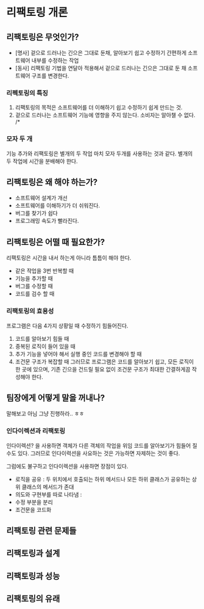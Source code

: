 # 리팩토링 개론

## 리팩토링은 무엇인가? 
- [명사] 겉으로 드러나는 긴으은 그대로 둔채, 알아보기 쉽고 수정하기 간편하게 소프트웨어 내부를 수정하는 작업 
- [동사] 리팩토링 기법을 연달아 적용해서 겉으로 드러나는 긴으은 그대로 둔 채 소프트웨어 구조를 변경한다. 

### 리펙토링의 특징   
1. 리팩토링의 목적은 소프트웨어를 더 이해하기 쉽고 수정하기 쉽게 만드는 것.
2. 겉으로 드러나는 소프트웨어 기능에 영향을 주지 않는다. 소비자는 알아챌 수 없다. /*

### 모자 두 개 
기능 추가와 리팩토링은 별개의 두 작업 마치 모자 두개를 사용하는 것과 같다. 별개의 두 작업에 시간을 분배해야 한다. 

## 리팩토링은 왜 해야 하는가?

- 소프트웨어 설계가 개선 
- 소프트웨어를 이해하기가 더 쉬워진다. 
- 버그를 찾기가 쉽다 
- 프로그래밍 속도가 빨라진다. 
  
## 리팩토링은 어떨 때 필요한가? 
리팩토링은 시간을 내서 하는게 아니라 틈틈이 해야 한다.       
- 같은 작업을 3번 반복할 때
- 기능을 추가할 때 
- 버그를 수정할 때 
- 코드를 검수 할 때

### 리팩토링의 효용성
프로그램은 다음 4가지 상황일 때 수정하기 힘들어진다. 
1. 코드를 알아보기 힘들 때
2. 중복된 로직이 들어 있을 때
3. 추가 기능을 넣어야 해서 실행 중인 코드를 변경해야 할 때
4. 조건문 구조가 복잡할 때
그러므로 프로그램은 코드를 알아보기 쉽고, 모든 로직이 한 곳에 있으며, 기존 긴으을 건드릴 필요 없이 조건문 구조가 최대한 간결하게끔 작성해야 한다. 

## 팀장에게 어떻게 말을 꺼내나? 
말해보고 아님 그냥 진행하라.. ㅎㅎ

### 인다이렉션과 리팩토링
인다이렉션? 을 사용하면 객체가 다른 객체의 작업을 위임 코드를 알아보기가 힘들어 질 수도 있다. 그러므로 인다이력션을 사요하는 것은 가능하면 자제하는 것이 좋다. 

그럼에도 불구하고 인다이렉션을 사용하면 장점이 있다. 
- 로직을 공유 : 두 위치에서 호출되는 하위 메서드나 모든 하위 클래스가 공유하는 상위 클래스의 메서드가 존대 
- 의도와 구현부를 따로 나타냄 : 
- 수정 부분을 분리 
- 조건문을 코드화

## 리팩토링 관련 문제들

## 리팩토링과 설계

## 리팩토링과 성능 

## 리팩토링의 유래 

